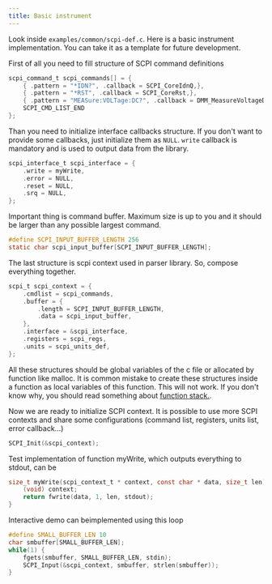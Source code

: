 ```yaml
---
title: Basic instrument
---
```


Look inside `examples/common/scpi-def.c`. Here is a basic instrument implementation. You can take it as a template for future development.

First of all you need to fill structure of SCPI command definitions

```c	
scpi_command_t scpi_commands[] = {
	{ .pattern = "*IDN?", .callback = SCPI_CoreIdnQ,},
	{ .pattern = "*RST", .callback = SCPI_CoreRst,},
	{ .pattern = "MEASure:VOLTage:DC?", .callback = DMM_MeasureVoltageDcQ,},
	SCPI_CMD_LIST_END
};
```

Than you need to initialize interface callbacks structure. If you don't want to provide some callbacks, just initialize them as `NULL`. `write` callback is mandatory and is used to output data from the library.

```c
scpi_interface_t scpi_interface = {
	.write = myWrite,
	.error = NULL,
	.reset = NULL,
	.srq = NULL,
};
```

Important thing is command buffer. Maximum size is up to you and it should be larger than any possible largest command.

```c
#define SCPI_INPUT_BUFFER_LENGTH 256
static char scpi_input_buffer[SCPI_INPUT_BUFFER_LENGTH];
```

The last structure is scpi context used in parser library. So, compose everything together.

```c
scpi_t scpi_context = {
	.cmdlist = scpi_commands,
	.buffer = {
		.length = SCPI_INPUT_BUFFER_LENGTH,
		.data = scpi_input_buffer,
	},
	.interface = &scpi_interface,
	.registers = scpi_regs,
	.units = scpi_units_def,
};
```

All these structures should be global variables of the c file or allocated by function like malloc. It is common mistake to create these structures inside a function as local variables of this function. This will not work. If you don't know why, you should read something about [function stack.](http://stackoverflow.com/questions/4824342/returning-a-local-variable-from-function-in-c).


Now we are ready to initialize SCPI context. It is possible to use more SCPI contexts and share some configurations (command list, registers, units list, error callback...)

```c
SCPI_Init(&scpi_context);
```

Test implementation of function myWrite, which outputs everything to stdout, can be

```c	
size_t myWrite(scpi_context_t * context, const char * data, size_t len) {
	(void) context;
	return fwrite(data, 1, len, stdout);
}
```

Interactive demo can beimplemented using this loop

```c
#define SMALL_BUFFER_LEN 10
char smbuffer[SMALL_BUFFER_LEN];
while(1) {
	fgets(smbuffer, SMALL_BUFFER_LEN, stdin);
	SCPI_Input(&scpi_context, smbuffer, strlen(smbuffer));
}
```
